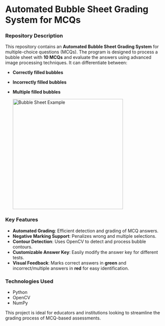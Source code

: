 # Automated Bubble Sheet Grading System for MCQs
 
### **Repository Description**  

This repository contains an **Automated Bubble Sheet Grading System** for multiple-choice questions (MCQs). The program is designed to process a bubble sheet with **10 MCQs** and evaluate the answers using advanced image processing techniques. It can differentiate between:  

- **Correctly filled bubbles**  
- **Incorrectly filled bubbles**  
- **Multiple filled bubbles**

  <img src="https://github.com/user-attachments/assets/6c7ed12a-e43d-446b-8019-4819d09503ff" alt="Bubble Sheet Example" height="350"/>
### **Key Features**  
- **Automated Grading**: Efficient detection and grading of MCQ answers.  
- **Negative Marking Support**: Penalizes wrong and multiple selections.  
- **Contour Detection**: Uses OpenCV to detect and process bubble contours.  
- **Customizable Answer Key**: Easily modify the answer key for different tests.  
- **Visual Feedback**: Marks correct answers in **green** and incorrect/multiple answers in **red** for easy identification.  

### **Technologies Used**  
- Python  
- OpenCV  
- NumPy  

This project is ideal for educators and institutions looking to streamline the grading process of MCQ-based assessments.
